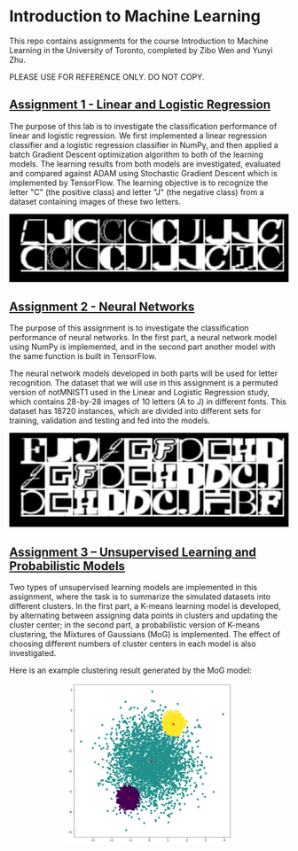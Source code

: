 # Introduction to Machine Learning

This repo contains assignments for the course Introduction to Machine Learning in the University of Toronto, completed by Zibo Wen and Yunyi Zhu. 

PLEASE USE FOR REFERENCE ONLY. DO NOT COPY.

## [Assignment 1  - Linear and Logistic Regression](/A1%20-%20Linear%20and%20Logistic%20Regression)

The purpose of this lab is to investigate the classification performance of linear and logistic regression. We first implemented a linear regression classifier and a logistic regression classifier in NumPy, and then applied a batch Gradient Descent optimization algorithm to both of the learning models. The learning results from both models are investigated, evaluated and compared against ADAM using Stochastic Gradient Descent which is implemented by TensorFlow. The learning objective is to recognize the letter "C" (the positive class) and letter "J" (the negative class) from a dataset containing images of these two letters.

<p align="center">
  <img src="/img/A1_Dataset.png" alt=" A1 Dataset " >
</p>

## [Assignment 2 - Neural Networks](/A2%20-%20Neural%20Networks)

The purpose of this assignment is to investigate the classification performance of neural networks. In the first part, a neural network model using NumPy is implemented, and in the second part another model with the same function is built in TensorFlow. 

The neural network models developed in both parts will be used for letter recognition. The dataset that we will use in this assignment is a permuted version of notMNIST1 used in the Linear and Logistic Regression study, which contains 28-by-28 images of 10 letters (A to J) in different fonts. This dataset has 18720 instances, which are divided into different sets for training, validation and testing and fed into the models.

<p align="center">
  <img src="/img/A2_Dataset.png" alt=" A2 Dataset " >
</p>

## [Assignment 3 – Unsupervised Learning and Probabilistic Models](/A3%20-%20Unsupervised%20Learning%20and%20Probabilistic%20Models/)

Two types of unsupervised learning models are implemented in this assignment, where the task is to summarize the simulated datasets into different clusters. In the first part, a K-means learning model is developed, by alternating between assigning data points in clusters and updating the cluster center; in the second part, a probabilistic version of K-means clustering, the Mixtures of Gaussians (MoG) is implemented. The effect of choosing different numbers of cluster centers in each model is also investigated.

Here is an example clustering result generated by the MoG model:
<p align="center">
  <img src="/img/A3_MoG_Example.png" alt="A3 MoG" width="300">
</p>

